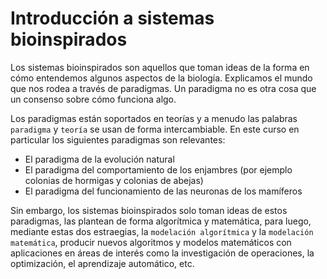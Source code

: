 # Introducción a sistemas bioinspirados

Los sistemas bioinspirados son aquellos que toman ideas de la forma en cómo entendemos algunos aspectos de la biología. Explicamos el mundo que nos rodea a través de paradigmas. Un paradigma no es otra cosa que un consenso sobre cómo funciona algo.

Los paradigmas están soportados en teorías y a menudo las palabras `paradigma` y `teoría` se usan de forma intercambiable. En este curso en particular los siguientes paradigmas son relevantes:

* El paradigma de la evolución natural
* El paradigma del comportamiento de los enjambres (por ejemplo colonias de hormigas y colonias de abejas)
* El paradigma del funcionamiento de las neuronas de los mamíferos

Sin embargo, los sistemas bioinspirados solo toman ideas de estos paradigmas, las plantean de forma algorítmica y matemática, para luego, mediante estas dos estraegias, la `modelación algorítmica` y la `modelación matemática`, producir nuevos algoritmos y modelos matemáticos con aplicaciones en áreas de interés como la investigación de operaciones, la optimización, el aprendizaje automático, etc.
